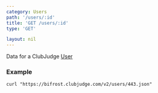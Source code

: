 ```yaml
---
category: Users
path: '/users/:id'
title: 'GET /users/:id'
type: 'GET'

layout: nil
---
```


Data for a ClubJudge [User](#/user-model)

### Example

```
curl "https://bifrost.clubjudge.com/v2/users/443.json"
```


